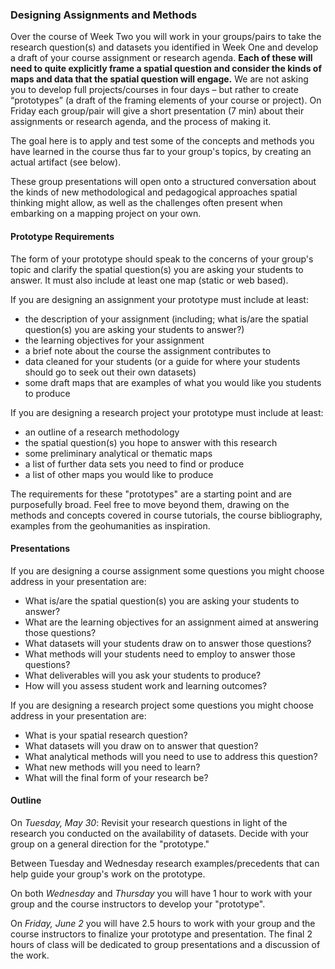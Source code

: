 
### Designing Assignments and Methods

Over the course of Week Two you will work in your groups/pairs to take the research question(s) and datasets you identified in Week One and develop a draft of your course assignment or research agenda. **Each of these will need to quite explicitly frame a spatial question and consider the kinds of maps and data that the spatial question will engage.** We are not asking you to develop full projects/courses in four days – but rather to create “prototypes” (a draft of the framing elements of your course or project). On Friday each group/pair will give a short presentation (7 min) about their assignments or research agenda, and the process of making it. 

The goal here is to apply and test some of the concepts and methods you have learned in the course thus far to your group's topics, by creating an actual artifact (see below).

These group presentations will open onto a structured conversation about the kinds of new methodological and pedagogical approaches spatial thinking might allow, as well as the challenges often present when embarking on a mapping project on your own. 

#### Prototype Requirements

The form of your prototype should speak to the concerns of your group's topic and clarify the spatial question(s) you are asking your students to answer. It must also include at least one map (static or web based). 

If you are designing an assignment your prototype must include at least:  
* the description of your assignment (including; what is/are the spatial question(s) you are asking your students to answer?)
* the learning objectives for your assignment
* a brief note about the course the assignment contributes to
* data cleaned for your students (or a guide for where your students should go to seek out their own datasets)
* some draft maps that are examples of what you would like you students to produce

If you are designing a research project your prototype must include at least:
* an outline of a research methodology 
* the spatial question(s) you hope to answer with this research
* some preliminary analytical or thematic maps
* a list of further data sets you need to find or produce
* a list of other maps you would like to produce

The requirements for these "prototypes" are a starting point and are purposefully broad. Feel free to move beyond them, drawing on the methods and concepts covered in course tutorials, the course bibliography, examples from the geohumanities as inspiration. 


#### Presentations 

If you are designing a course assignment some questions you might choose address in your presentation are: 

* What is/are the spatial question(s) you are asking your students to answer?
* What are the learning objectives for an assignment aimed at answering those questions? 
* What datasets will your students draw on to answer those questions?
* What methods will your students need to employ to answer those questions? 
* What deliverables will you ask your students to produce? 
* How will you assess student work and learning outcomes? 

If you are designing a research project some questions you might choose address in your presentation are: 
* What is your spatial research question? 
* What datasets will you draw on to answer that question?
* What analytical methods will you need to use to address this question?
* What new methods will you need to learn? 
* What will the final form of your research be? 


#### Outline

On *Tuesday, May 30*: Revisit your research questions in light of the research you conducted on the availability of datasets. Decide with your group on a general direction for the "prototype."

Between Tuesday and Wednesday research examples/precedents that can help guide your group's work on the prototype.

On both *Wednesday* and *Thursday* you will have 1 hour to work with your group and the course instructors to develop your "prototype". 

On *Friday, June 2* you will have 2.5 hours to work with your group and the course instructors to finalize your prototype and presentation. The final 2 hours of class will be dedicated to group presentations and a discussion of the work. 


